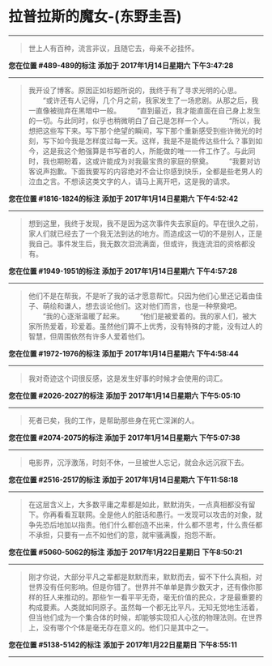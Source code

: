 # 拉普拉斯的魔女-(东野圭吾)

---

> 世上人有百种，流言非议，且随它去，母亲不必挂怀。

**您在位置 #489-489的标注** **添加于 2017年1月14日星期六 下午3:47:28**

---

> 我开设了博客。原因正如标题所说的，我终于有了寻求光明的心思。 　　“或许还有人记得，几个月之前，我家发生了一场悲剧。从那之后，我一直像被抛弃在黑暗中一般。 　　“直到最近，我才能直面在自己身上发生的一切。与此同时，似乎也稍微明白了自己是怎样一个人。 　　“所以，我想把这些写下来。写下那个绝望的瞬间，写下那个重新感受到些许微光的时刻，写下如今我是怎样度过每一天。这样，我是不是能传达些什么？事到如今，这是我这个勉强算是书写者的人，所能做的唯一一件工作了。与此同时，我也期盼着，这或许能成为对我最宝贵的家庭的祭奠。 　　“我要对访客说声抱歉。下面我要写的内容绝对不会让你感到快乐，全都是些老男人的泣血之言。不想读这类文字的人，请马上离开吧，这是我的请求。

**您在位置 #1816-1824的标注** **添加于 2017年1月14日星期六 下午4:52:42**

---

> 想到这里，我终于发现，我不是因为这次事件失去家庭的。早在很久之前，家人们就已经去了一个我无法到达的地方。而造成这一切的不是别人，正是我自己。事件发生后，我无数次泪流满面，但或许，我连流泪的资格都没有。

**您在位置 #1949-1951的标注** **添加于 2017年1月14日星期六 下午4:57:28**

---

> 他们不是在帮我，不是听了我的话才愿意帮忙。只因为他们心里还记着由佳子、萌绘和谦人，想去谈论他们。这对他们而言，也是一种祭奠吧。 　　“我的心逐渐温暖了起来。 　　“他们是被爱着的。我的家人们，被大家所热爱着，珍爱着。虽然他们算不上优秀，没有特殊的才能，没有过人的智慧，但周围依然有许多人爱着他们。

**您在位置 #1972-1976的标注** **添加于 2017年1月14日星期六 下午4:58:44**

---

> 我对奇迹这个词很反感，这是发生好事的时候才会使用的词汇。

**您在位置 #2026-2027的标注** **添加于 2017年1月14日星期六 下午5:05:10**

---

> 死者已矣，我的工作，是帮助那些身在死亡深渊的人。

**您在位置 #2074-2075的标注** **添加于 2017年1月14日星期六 下午5:07:38**

---

> 电影界，沉浮激荡，时刻不休，一旦被世人忘记，就会永远沉寂下去。

**您在位置 #2516-2517的标注** **添加于 2017年1月14日星期六 下午11:58:18**

---

> 在这层含义上，大多数平庸之辈都是如此，默默消失，一点真相都没有留下。你再看看互联网。全是他人的脏话和愚行。一发现可以攻击的对象，就争先恐后地加以指责。他们什么都创造不出来，什么都不思考，什么责任都不承担，只要有一点不如他们的意，就牢骚满腹，抱怨不断。

**您在位置 #5060-5062的标注** **添加于 2017年1月22日星期日 下午8:50:21**

---

> 刚才你说，大部分平凡之辈都是默默而来，默默而去，留不下什么真相，对世界没有任何影响。但是你错了。世界并不单单是靠少数天才，还有像你那样的狂人来推动的。那些乍一看平平无奇，毫无价值的民众，才是最重要的构成要素。人类就如同原子。虽然每一个都无比平凡，无知无觉地生活着，但当他们成为一个集合体的时候，却能够实现扣人心弦的物理法则。在世界上，没有哪个个体是毫无存在意义的。他们只是其中之一。

**您在位置 #5138-5142的标注** **添加于 2017年1月22日星期日 下午8:55:11**

---

